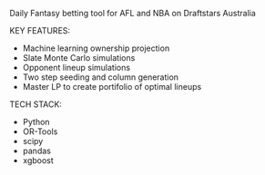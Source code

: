 Daily Fantasy betting tool for AFL and NBA on Draftstars Australia

KEY FEATURES:
- Machine learning ownership projection
- Slate Monte Carlo simulations
- Opponent lineup simulations
- Two step seeding and column generation
- Master LP to create portifolio of optimal lineups







TECH STACK:
- Python
- OR-Tools
- scipy
- pandas
- xgboost
